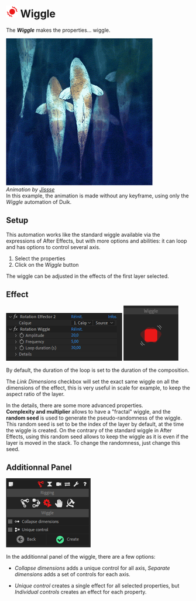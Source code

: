 # ![wiggle Icon](img\duik-icons\automation\wiggle-icon-r.png) Wiggle

The ***Wiggle*** makes the properties... wiggle.

![Fish animation](img/examples/carpes.gif)  
_Animation by [Jissse](http://jissse.com)_  
In this example, the animation is made without any keyframe, using only the _Wiggle_ automation of Duik.

## Setup

This automation works like the standard wiggle available via the expressions of After Effects, but with more options and abilities: it can loop and has options to control several axis.

1. Select the properties
2. Click on the *Wiggle* button

The wiggle can be adjusted in the effects of the first layer selected.

## Effect

![Wiggle pannel](img\duik-screenshots\S-Rigging\S-Rigging-Automations\Wiggle-effects.PNG)
![Wiggle example](img\duik-screenshots\S-Rigging\S-Rigging-Automations\automation-illustration\wiggle-example.png)

By default, the duration of the loop is set to the duration of the composition.

The *Link Dimensions* checkbox will set the exact same wiggle on all the dimensions of the effect, this is very useful in scale for example, to keep the aspect ratio of the layer.

In the details, there are some more advanced properties.  
**Complexity and multiplier** allows to have a "fractal" wiggle, and the **random seed** is used to generate the pseudo-randomness of the wiggle.  
This random seed is set to be the index of the layer by default, at the time the wiggle is created. On the contrary of the standard wiggle in After Effects, using this random seed allows to keep the wiggle as it is even if the layer is moved in the stack. To change the randomness, just change this seed.

## Additionnal Panel

![Wiggle additional panel](img\duik-screenshots\S-Rigging\S-Rigging-Automations\Wiggle-optn.PNG)


In the additionnal panel of the wiggle, there are a few options:

- *Collapse dimensions* adds a unique control for all axis, *Separate dimensions* adds a set of controls for each axis.

- *Unique control* creates a single effect for all selected properties, but *Individual controls* creates an effect for each property.
